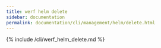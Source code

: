```yaml
---
title: werf helm delete
sidebar: documentation
permalink: documentation/cli/management/helm/delete.html
---
```


{% include /cli/werf_helm_delete.md %}
